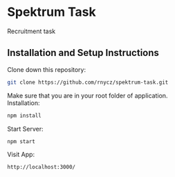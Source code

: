 # Spektrum Task

Recruitment task

## Installation and Setup Instructions

Clone down this repository:

```bash
git clone https://github.com/rnycz/spektrum-task.git
```

Make sure that you are in your root folder of application.<br />
Installation:

```bash
npm install
```

Start Server:

```bash
npm start
```

Visit App:

```bash
http://localhost:3000/
```
